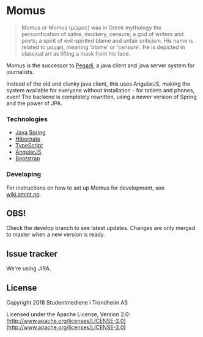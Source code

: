 Momus
==========

> Momus or Momos (μῶμος) was in Greek mythology the personification of satire,
> mockery, censure; a god of writers and poets; a spirit of evil-spirited blame
> and unfair criticism. His name is related to μομφή, meaning 'blame' or 'censure'.
> He is depicted in classical art as lifting a mask from his face.

Momus is the successor to [Pegadi](https://github.com/dusken/pegadi), a java client and java server system for journalists.

Instead of the old and clunky java client, this uses AngularJS, making the system available for everyone without installation - for tablets and phones, even!
The backend is completely rewritten, using a newer version of Spring and the power of JPA.

### Technologies
 * [Java Spring](https://spring.io/)
 * [Hibernate](https://www.hibernate.org/)
 * [TypeScript](http://www.typescriptlang.org/)
 * [AngularJS](https://angularjs.org/)
 * [Bootstrap](https://getbootstrap.com/)

### Developing
For instructions on how to set up Momus for development, see [wiki.smint.no](https://wiki.smint.no).

OBS!
----
Check the develop branch to see latest updates. Changes are only merged to master when a new version is ready.

Issue tracker
-------------

We're using JIRA.


License
-------

Copyright 2018 Studentmediene i Trondheim AS

Licensed under the Apache License, Version 2.0: [http://www.apache.org/licenses/LICENSE-2.0](http://www.apache.org/licenses/LICENSE-2.0)


